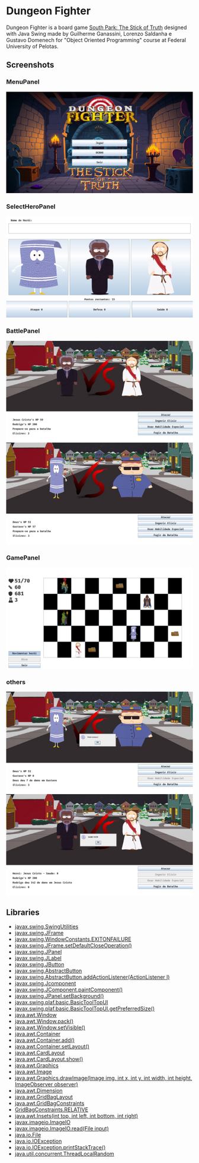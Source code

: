 # Dungeon Fighter

Dungeon Fighter is a board game [South Park: The Stick of Truth](https://www.southparkstudios.com.br/w/index.php/South_Park:_The_Stick_of_Truth) designed with Java Swing made by Guilherme Ganassini, Lorenzo Saldanha e Gustavo Domenech for "Object Oriented Programming" course at Federal University of Pelotas.

## Screenshots

### MenuPanel
![Menu](assets/screenshots/menu.png)
### SelectHeroPanel
![SelectHero](assets/screenshots/select_hero.png)
### BattlePanel
![Battle](assets/screenshots/battle.png)
![Battle-2](assets/screenshots/battle_2.png)
### GamePanel
![Board](assets/screenshots/board.png)
### others
![Game won](assets/screenshots/game_won.png)
![Game lost](assets/screenshots/game_over.png)

## Libraries

* [javax.swing.SwingUtilities](https://docs.oracle.com/en/java/javase/17/docs/api/java.desktop/javax/swing/SwingUtilities.html)
* [javax.swing.JFrame](https://docs.oracle.com/en/java/javase/22/docs/api/java.desktop/javax/swing/JFrame.html)
* [javax.swing.WindowConstants.EXITONFAILURE](https://docs.oracle.com/en/java/javase/22/docs/api/java.desktop/javax/swing/WindowConstants.html)
* [javax.swing.JFrame.setDefaultCloseOperation()](https://docs.oracle.com/en/java/javase/22/docs/api/java.desktop/javax/swing/JFrame.html#setDefaultCloseOperation(int))
* [javax.swing.JPanel](https://docs.oracle.com/en/java/javase/22/docs/api/java.desktop/javax/swing/JPanel.html)
* [javax.swing.JLabel](https://docs.oracle.com/en/java/javase/22/docs/api/java.desktop/javax/swing/JLabel.html)
* [javax.swing.JButton](https://docs.oracle.com/en/java/javase/22/docs/api/java.desktop/javax/swing/JButton.html)
* [javax.swing.AbstractButton](https://docs.oracle.com/en/java/javase/22/docs/api/java.desktop/javax/swing/AbstractButton.html)
* [javax.swing.AbstractButton.addActionListener(ActionListener l)](https://docs.oracle.com/en/java/javase/22/docs/api/java.desktop/java/awt/Button.html#addActionListener(java.awt.event.ActionListener))
* [javax.swing,Jcomponent](https://docs.oracle.com/en/java/javase/22/docs/api/java.desktop/javax/swing/JComponent.html)
* [javax.swing.JComponent.paintComponent()](https://docs.oracle.com/en/java/javase/22/docs/api/java.desktop/javax/swing/JComponent.html#paintComponent(java.awt.Graphics))
* [javax.swing.JPanel.setBackground()](https://docs.oracle.com/en/java/javase/22/docs/api/java.desktop/javax/swing/JComponent.html#setBackground(java.awt.Color))
* [javax.swing.plaf.basic.BasicToolTopUI](javax.swing.plaf.basic.BasicToolTipUI)
* [javax.swing.plaf.basic.BasicToolTopUI.getPreferredSize()](https://docs.oracle.com/javase/8/docs/api/javax/swing/plaf/basic/BasicToolTipUI.html#getPreferredSize-javax.swing.JComponent-)
* [java.awt.Window](https://docs.oracle.com/en/java/javase/22/docs/api/java.desktop/java/awt/Window.html)
* [java.awt.Window.pack()](https://docs.oracle.com/en/java/javase/22/docs/api/java.desktop/java/awt/Window.html#pack())
* [java.awt.Window.setVisible()](https://docs.oracle.com/en/java/javase/22/docs/api/java.desktop/java/awt/Window.html#setVisible(boolean))
* [java.awt.Container](https://docs.oracle.com/en/java/javase/22/docs/api/java.desktop/java/awt/Container.html)
* [java.awt.Container.add()](https://docs.oracle.com/en/java/javase/22/docs/api/java.desktop/java/awt/Container.html#add(java.awt.Component))
* [java.awt.Container.setLayout()](https://docs.oracle.com/en/java/javase/22/docs/api/java.desktop/java/awt/Container.html#setLayout(java.awt.LayoutManager))
* [java.awt.CardLayout](https://docs.oracle.com/en/java/javase/22/docs/api/java.desktop/java/awt/CardLayout.html)
* [java.awt.CardLayout.show()](https://docs.oracle.com/en/java/javase/22/docs/api/java.desktop/java/awt/CardLayout.html#show(java.awt.Container,java.lang.String))
* [java.awt.Graphics](https://docs.oracle.com/en/java/javase/22/docs/api/java.desktop/java/awt/Graphics.html)
* [java.awt.Image](https://docs.oracle.com/en/java/javase/22/docs/api/java.desktop/java/awt/image/package-summary.html)
* [java.awt.Graphics.drawImage(Image img, int x, int y, int width, int height, ImageObserver observer)](https://docs.oracle.com/en/java/javase/22/docs/api/java.desktop/java/awt/Graphics.html#drawImage(java.awt.Image,int,int,int,int,java.awt.image.ImageObserver))
* [java.awt.Dimension](https://docs.oracle.com/en/java/javase/22/docs/api/java.desktop/java/awt/Dimension.html)
* [java.awt.GridBagLayout](https://docs.oracle.com/en/java/javase/22/docs/api/java.desktop/java/awt/GridBagLayout.html)
* [java.awt.GridBagConstraints](https://docs.oracle.com/en/java/javase/22/docs/api/java.desktop/java/awt/GridBagConstraints.html)
* [GridBagConstraints.RELATIVE](https://docs.oracle.com/en/java/javase/22/docs/api/java.desktop/java/awt/GridBagConstraints.html#RELATIVE)
* [java.awt.Insets(int top, int left, int bottom, int right)](https://docs.oracle.com/en/java/javase/22/docs/api/java.desktop/java/awt/Insets.html)
* [javax.imageio.ImageIO](https://docs.oracle.com/en/java/javase/22/docs/api/java.desktop/javax/imageio/ImageIO.html)
* [javax.imageio.ImageIO.read(File input)](https://docs.oracle.com/en/java/javase/22/docs/api/java.desktop/javax/imageio/ImageIO.html#read(java.io.File))
* [java.io.File](https://docs.oracle.com/en/java/javase/22/docs/api/java.base/java/io/File.html)
* [java.io.IOException](https://docs.oracle.com/en/java/javase/22/docs/api/java.base/java/io/IOException.html)
* [java.io.IOException.printStackTrace()](https://docs.oracle.com/en/java/javase/22/docs/api/java.base/java/lang/Throwable.html#printStackTrace())
* [java.util.concurrent.ThreadLocalRandom](https://docs.oracle.com/javase/8/docs/api/java/util/concurrent/ThreadLocalRandom.html)

































